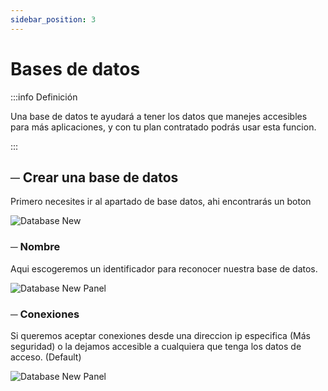 ```yaml
---
sidebar_position: 3
---
```


# Bases de datos
:::info Definición

Una base de datos te ayudará a tener los datos que manejes accesibles para más aplicaciones, y con tu plan contratado podrás usar esta funcion.

:::

## ─ Crear una base de datos
Primero necesites ir al apartado de base datos, ahi encontrarás un boton

![Database New](/img/database_new.png)

### ─ Nombre
Aqui escogeremos un identificador para reconocer nuestra base de datos.

![Database New Panel](/img/database_new_panel.png)

### ─ Conexiones
Si queremos aceptar conexiones desde una direccion ip especifica (Más seguridad) o la dejamos accesible a cualquiera que tenga los datos de acceso. (Default)

![Database New Panel](/img/database_new_panel.png)
